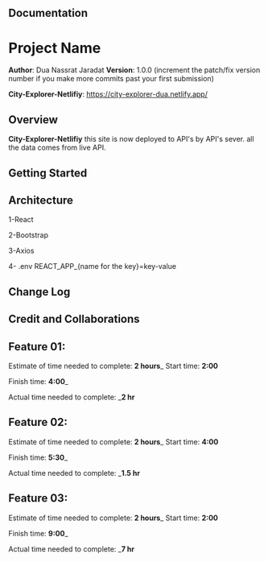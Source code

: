 ## Documentation 

# Project Name

**Author**: Dua Nassrat Jaradat
**Version**: 1.0.0 (increment the patch/fix version number if you make more commits past your first submission)

**City-Explorer-Netlifiy**: https://city-explorer-dua.netlify.app/

## Overview
**City-Explorer-Netlifiy** this site is now deployed to API's by API's sever. 
all the data comes from live API.


## Getting Started

## Architecture

1-React

2-Bootstrap

3-Axios

4- .env 
REACT_APP_{name for the key}=key-value



## Change Log


## Credit and Collaborations

## Feature 01:

Estimate of time needed to complete: __2 hours___
Start time: __2:00__

Finish time: __4:00___

Actual time needed to complete: ___2 hr__


## Feature 02:

Estimate of time needed to complete: __2 hours___
Start time: __4:00__

Finish time: __5:30___

Actual time needed to complete: ___1.5 hr__

## Feature 03:

Estimate of time needed to complete: __2 hours___
Start time: __2:00__

Finish time: __9:00___

Actual time needed to complete: ___7 hr__






